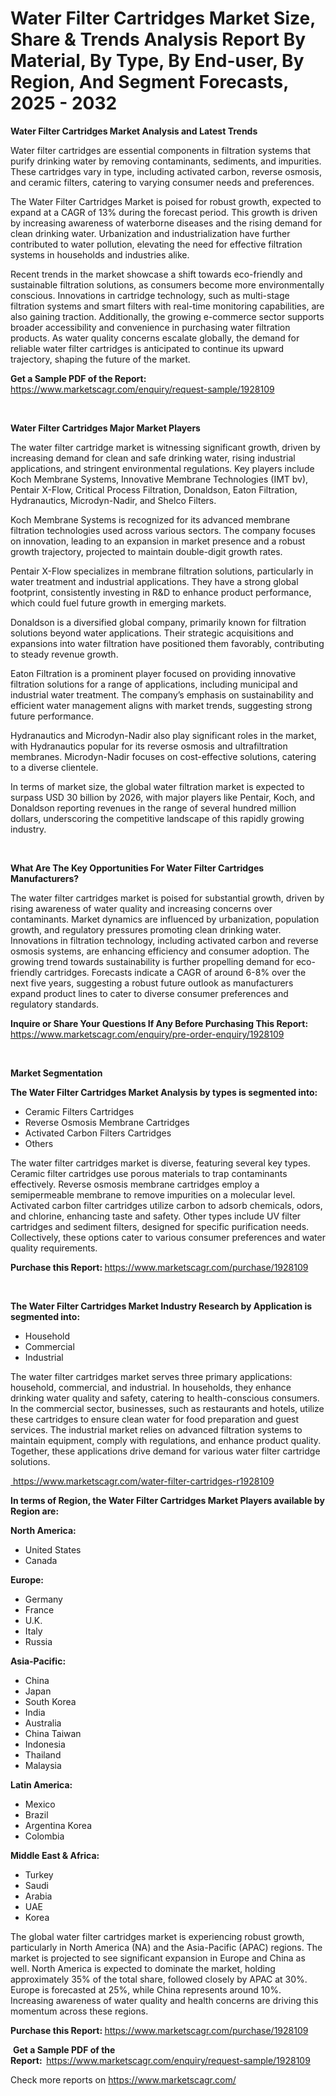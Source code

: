 <p><h1>Water Filter Cartridges Market Size, Share & Trends Analysis Report By Material, By Type, By End-user, By Region, And Segment Forecasts, 2025 - 2032</h1></p><p><strong>Water Filter Cartridges Market Analysis and Latest Trends</strong></p>
<p><p>Water filter cartridges are essential components in filtration systems that purify drinking water by removing contaminants, sediments, and impurities. These cartridges vary in type, including activated carbon, reverse osmosis, and ceramic filters, catering to varying consumer needs and preferences.</p><p>The Water Filter Cartridges Market is poised for robust growth, expected to expand at a CAGR of 13% during the forecast period. This growth is driven by increasing awareness of waterborne diseases and the rising demand for clean drinking water. Urbanization and industrialization have further contributed to water pollution, elevating the need for effective filtration systems in households and industries alike.</p><p>Recent trends in the market showcase a shift towards eco-friendly and sustainable filtration solutions, as consumers become more environmentally conscious. Innovations in cartridge technology, such as multi-stage filtration systems and smart filters with real-time monitoring capabilities, are also gaining traction. Additionally, the growing e-commerce sector supports broader accessibility and convenience in purchasing water filtration products. As water quality concerns escalate globally, the demand for reliable water filter cartridges is anticipated to continue its upward trajectory, shaping the future of the market.</p></p>
<p><strong>Get a Sample PDF of the Report:&nbsp;</strong> <a href="https://www.marketscagr.com/enquiry/request-sample/1928109?utm_campaign=3553&utm_medium=2&utm_source=Github&utm_content=ia&utm_term=04042025&utm_id=water-filter-cartridges">https://www.marketscagr.com/enquiry/request-sample/1928109</a></p>
<p>&nbsp;</p>
<p><strong>Water Filter Cartridges Major Market Players</strong></p>
<p><p>The water filter cartridge market is witnessing significant growth, driven by increasing demand for clean and safe drinking water, rising industrial applications, and stringent environmental regulations. Key players include Koch Membrane Systems, Innovative Membrane Technologies (IMT bv), Pentair X-Flow, Critical Process Filtration, Donaldson, Eaton Filtration, Hydranautics, Microdyn-Nadir, and Shelco Filters. </p><p>Koch Membrane Systems is recognized for its advanced membrane filtration technologies used across various sectors. The company focuses on innovation, leading to an expansion in market presence and a robust growth trajectory, projected to maintain double-digit growth rates.</p><p>Pentair X-Flow specializes in membrane filtration solutions, particularly in water treatment and industrial applications. They have a strong global footprint, consistently investing in R&D to enhance product performance, which could fuel future growth in emerging markets.</p><p>Donaldson is a diversified global company, primarily known for filtration solutions beyond water applications. Their strategic acquisitions and expansions into water filtration have positioned them favorably, contributing to steady revenue growth. </p><p>Eaton Filtration is a prominent player focused on providing innovative filtration solutions for a range of applications, including municipal and industrial water treatment. The company’s emphasis on sustainability and efficient water management aligns with market trends, suggesting strong future performance.</p><p>Hydranautics and Microdyn-Nadir also play significant roles in the market, with Hydranautics popular for its reverse osmosis and ultrafiltration membranes. Microdyn-Nadir focuses on cost-effective solutions, catering to a diverse clientele.</p><p>In terms of market size, the global water filtration market is expected to surpass USD 30 billion by 2026, with major players like Pentair, Koch, and Donaldson reporting revenues in the range of several hundred million dollars, underscoring the competitive landscape of this rapidly growing industry.</p></p>
<p>&nbsp;</p>
<p><strong>What Are The Key Opportunities For Water Filter Cartridges Manufacturers?</strong></p>
<p><p>The water filter cartridges market is poised for substantial growth, driven by rising awareness of water quality and increasing concerns over contaminants. Market dynamics are influenced by urbanization, population growth, and regulatory pressures promoting clean drinking water. Innovations in filtration technology, including activated carbon and reverse osmosis systems, are enhancing efficiency and consumer adoption. The growing trend towards sustainability is further propelling demand for eco-friendly cartridges. Forecasts indicate a CAGR of around 6-8% over the next five years, suggesting a robust future outlook as manufacturers expand product lines to cater to diverse consumer preferences and regulatory standards.</p></p>
<p><strong>Inquire or Share Your Questions If Any Before Purchasing This Report:</strong> <a href="https://www.marketscagr.com/enquiry/pre-order-enquiry/1928109?utm_campaign=3553&utm_medium=2&utm_source=Github&utm_content=ia&utm_term=04042025&utm_id=water-filter-cartridges">https://www.marketscagr.com/enquiry/pre-order-enquiry/1928109</a></p>
<p>&nbsp;</p>
<p><strong>Market Segmentation</strong></p>
<p><strong>The Water Filter Cartridges Market Analysis by types is segmented into:</strong></p>
<p><ul><li>Ceramic Filters Cartridges</li><li>Reverse Osmosis Membrane Cartridges</li><li>Activated Carbon Filters Cartridges</li><li>Others</li></ul></p>
<p><p>The water filter cartridges market is diverse, featuring several key types. Ceramic filter cartridges use porous materials to trap contaminants effectively. Reverse osmosis membrane cartridges employ a semipermeable membrane to remove impurities on a molecular level. Activated carbon filter cartridges utilize carbon to adsorb chemicals, odors, and chlorine, enhancing taste and safety. Other types include UV filter cartridges and sediment filters, designed for specific purification needs. Collectively, these options cater to various consumer preferences and water quality requirements.</p></p>
<p><strong>Purchase this Report:&nbsp;</strong><a href="https://www.marketscagr.com/purchase/1928109?utm_campaign=3553&utm_medium=2&utm_source=Github&utm_content=ia&utm_term=04042025&utm_id=water-filter-cartridges">https://www.marketscagr.com/purchase/1928109</a></p>
<p>&nbsp;</p>
<p><strong>The Water Filter Cartridges Market Industry Research by Application is segmented into:</strong></p>
<p><ul><li>Household</li><li>Commercial</li><li>Industrial</li></ul></p>
<p><p>The water filter cartridges market serves three primary applications: household, commercial, and industrial. In households, they enhance drinking water quality and safety, catering to health-conscious consumers. In the commercial sector, businesses, such as restaurants and hotels, utilize these cartridges to ensure clean water for food preparation and guest services. The industrial market relies on advanced filtration systems to maintain equipment, comply with regulations, and enhance product quality. Together, these applications drive demand for various water filter cartridge solutions.</p></p>
<p><a href="https://www.marketscagr.com/water-filter-cartridges-r1928109?utm_campaign=3553&utm_medium=2&utm_source=Github&utm_content=ia&utm_term=04042025&utm_id=water-filter-cartridges">&nbsp;https://www.marketscagr.com/water-filter-cartridges-r1928109</a></p>
<p><strong>In terms of Region, the Water Filter Cartridges Market Players available by Region are:</strong></p>
<p>
    <p> <strong> North America: </strong>
        <ul>
            <li>United States</li>
            <li>Canada</li>
        </ul>
        </p> 
    <p> <strong> Europe: </strong>
        <ul>
            <li>Germany</li>
            <li>France</li>
            <li>U.K.</li>
            <li>Italy</li>
            <li>Russia</li>
        </ul>
        </p> 
    <p> <strong> Asia-Pacific: </strong>
        <ul>
            <li>China</li>
            <li>Japan</li>
            <li>South Korea</li>
            <li>India</li>
            <li>Australia</li>
            <li>China Taiwan</li>
            <li>Indonesia</li>
            <li>Thailand</li>
            <li>Malaysia</li>
        </ul>
        </p> 
    <p> <strong> Latin America: </strong>
        <ul>
            <li>Mexico</li>
            <li>Brazil</li>
            <li>Argentina Korea</li>
            <li>Colombia</li>
        </ul>
        </p> 
    <p> <strong> Middle East & Africa: </strong>
        <ul>
            <li>Turkey</li>
            <li>Saudi</li>
            <li>Arabia</li>
            <li>UAE</li>
            <li>Korea</li>
        </ul>
    </p>
    </p>
<p><p>The global water filter cartridges market is experiencing robust growth, particularly in North America (NA) and the Asia-Pacific (APAC) regions. The market is projected to see significant expansion in Europe and China as well. North America is expected to dominate the market, holding approximately 35% of the total share, followed closely by APAC at 30%. Europe is forecasted at 25%, while China represents around 10%. Increasing awareness of water quality and health concerns are driving this momentum across these regions.</p></p>
<p><strong>Purchase this Report: </strong><a href="https://www.marketscagr.com/purchase/1928109?utm_campaign=3553&utm_medium=2&utm_source=Github&utm_content=ia&utm_term=04042025&utm_id=water-filter-cartridges">https://www.marketscagr.com/purchase/1928109</a></p>
<p>&nbsp;<strong>Get a Sample PDF of the Report:&nbsp;&nbsp;</strong><a href="https://www.marketscagr.com/enquiry/request-sample/1928109?utm_campaign=3553&utm_medium=2&utm_source=Github&utm_content=ia&utm_term=04042025&utm_id=water-filter-cartridges">https://www.marketscagr.com/enquiry/request-sample/1928109</a></p>
<p><strong></strong></p>
<p>Check more reports on <a href="https://www.marketscagr.com/?utm_campaign=3553&utm_medium=2&utm_source=Github&utm_content=ia&utm_term=04042025&utm_id=water-filter-cartridges">https://www.marketscagr.com/</a></p>